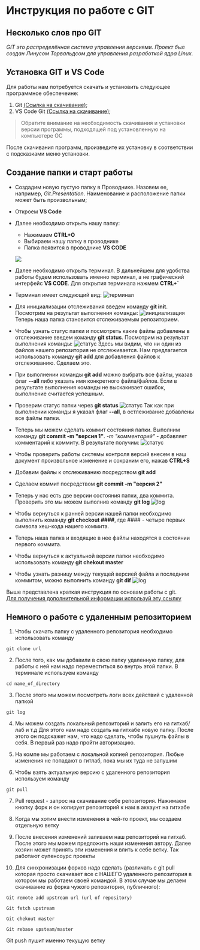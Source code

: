 # Инструкция по работе с GIT
## Несколько слов про GIT
*GIT это распределённая система управления версиями. Проект был создан Линусом Торвальдсом для управления разработкой ядра Linux.*

## Установка GIT и VS Code
Для работы нам потребуется скачать и установить следующее программное обеспечеине:

1. Git [(Ссылка на скачивание)](https://git-scm.com/download/win);
2. VS Code Git [(Ссылка на скачивание)](https://code.visualstudio.com/download);

> Обратите внимание на необходимость скачивания и установки версии программы, подходящей под установленную на компьютере ОС

После скачивания программ, произведите их установку в соответствии с подсказками меню установки.

## Создание папки и старт работы
* Создадим новую пустую папку в Проводнике. Назовем ее, например, *Git.Presentation*. Наименование и расположение папки может быть произвольным;
* Откроем **VS Code**
* Далее необходимо открыть нашу папку:
  * Нажимаем **CTRL+O**
  * Выбираем нашу папку в проводнике
  * Папка появится в проводнике **VS CODE** 

  ![](/scr1.png)
* Далее необходимо открыть терминал. В дальнейшем для удобства работы будем использовать именно терминал, а не графический интерфейс **VS CODE**. Для открытия терминала нажмем **CTRL+`**
* Терминал имеет следующий вид:
![терминал](/scr2.png)
* Для инициализации отслеживания введем команду **git init**. Посмотрим на результат выполнения команды:
![инициализация](/scr3.png)
Теперь наша папка становится отслеживаемым репозиторием.
* Чтобы узнать статус папки и посмотреть какие файлы добавлены в отслеживание введем команду **git status**. Посмотрим на результат выполнения команды:
![статус](/scr4.png)
Здесь мы видим, что ни один из файлов нашего репозитория не отслеживается. Нам предлагается использовать команду **git add** для добавления файлов к отслеживанию. Сделаем это.
* При выполнении команды **git add** можно выбрать все файлы, указав флаг **--all** либо указать имя конкретного файла/файлов.
Если в результате выполнения команды не выскакивает ошибок, выполнение считается успешным.
* Проверим статус папки через **git status**
![статус](/scr5.png)
Так как при выполнении команды я указал флаг **--all**, в остлеживание добавлены все файлы папки.
* Теперь мы можем сделать коммит состояния папки. Выполним команду **git commit -m "версия 1"**. *-m "комментарий"* - добавляет комментарий к коммиту. В результате получим:
![статус](/scr6.png)
* Чтобы проверить работы системы контроля версий внесем в наш документ произвольное изменение и сохраним его, нажав **CTRL+S**
* Добавим файлы к отслеживанию посредством **git add**
* Сделаем коммит посредством **git commit -m "версия 2"**
* Теперь у нас есть две версии состояния папки, два коммита. Проверить это мы можем выполнив команду **git log**
![log](/scr7.png)
* Чтобы вернуться к ранней версии нашей папки необходимо выполнить команду **git checkout ####**, где #### - четыре первых символа хеш-кода нашего коммита.
* Теперь наша папка и входящие в нее файлы находятся в состоянии первого коммита.
* Чтобы вернуться к актуальной версии папки необходимо использовать команду **git chekout master**
* Чтобы узнать разницу между текущей версией файла и последним коммитом, можно выполнить команду **git dif**
![log](/scr8.png)

Выше представлена краткая инструкция по основам работы с git.  
[Для получения дополнительной информации используй эту ссылку](https://letmegooglethat.com/?q=%D0%BA%D0%B0%D0%BA+%D0%BF%D0%BE%D0%BB%D1%8C%D0%B7%D0%BE%D0%B2%D0%B0%D1%82%D1%8C%D1%81%D1%8F+GIT)

## Немного о работе с удаленным репозиторием

1. Чтобы скачать папку с удаленного репозитория необходимо использовать команду
```
git clone url 
```

2. После того, как мы добавили в свою папку удаленную папку, для работы с ней нам надо переместиться во внутрь этой папки. В терминале используем команду
```
cd name_of_directory
``` 

3. После этого мы можем посмотреть логи всех действий с удаленной папкой

```
git log
```

4. Мы можем создать локальный репозиторий и залить его на гитхаб/лаб и т.д 
Для этого нам надо создать на гитхабе новую папку. После этого он подскажет нам, что надо сделать, чтобы пушнуть файлы в себя. В первый раз надо пройти авторизацию. 

5. На компе мы работаем с локальной копией репозитория. Любые изменения не попадают в гитлаб, пока мы их туда не запушим 

6. Чтобы взять актуальную версию с удаленного репозитория используем команду 
```
git pull 
```
7. Pull request - запрос на скачивание себе репозитория. Нажимаем кнопку форк и он копирует репозиторий к нам в аккаунт на гитхабе 

8. Когда мы хотим внести изменения в чей-то проект, мы создаем отдельную ветку 

9. После внесения изменений заливаем наш репозиторий на гитхаб. После этого мы можем предложить наши изменения автору. Далее хозяин может принять эти изменения и влить к себе ветку. Так работают оупенсоурс проекты 

10. Для синхронизации форков надо сделать (различать с git pull которая просто скачивает все с НАШЕГО удаленного репозитория в котором мы работаем своей командой. В этом случае мы делаем скачивание из форка чужого репозитория, публичного): 
```
Git remote add upstream url (url of repository) 

Git fetch upstream 

Git chekout master 

Git rebase upsteam/master
```

Git push пушит именно текущую ветку 
